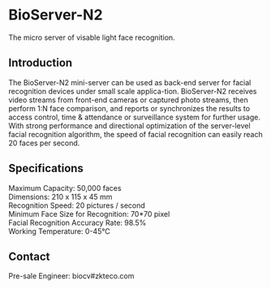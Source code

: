 # BioServer-N2

The micro server of visable light face recognition.

## Introduction
The BioServer-N2 mini-server can be used as back-end server for facial recognition devices under small scale applica-tion. BioServer-N2 receives video streams from front-end cameras or captured photo streams, then perform 1:N face comparison, and reports or synchronizes the results to access control, time & attendance or surveillance system for further usage. With strong performance and directional optimization of the server-level facial recognition algorithm, the speed of facial recognition can easily reach 20 faces per second.

## Specifications
Maximum Capacity: 50,000 faces </br>
Dimensions: 210 x 115 x 45 mm </br>
Recognition Speed: 20 pictures / second </br>
Minimum Face Size for Recognition: 70*70 pixel </br>
Facial Recognition Accuracy Rate: 98.5% </br>
Working Temperature: 0-45℃ </br>

## Contact
Pre-sale Engineer: biocv#zkteco.com

